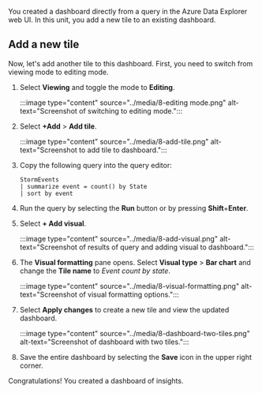 You created a dashboard directly from a query in the Azure Data Explorer web UI. In this unit, you add a new tile to an existing dashboard.

## Add a new tile

Now, let's add another tile to this dashboard. First, you need to switch from viewing mode to editing mode.

1. Select **Viewing** and toggle the mode to **Editing**.

    :::image type="content" source="../media/8-editing mode.png" alt-text="Screenshot of switching to editing mode.":::

1. Select **+Add** > **Add tile**.

    :::image type="content" source="../media/8-add-tile.png" alt-text="Screenshot to add tile to dashboard.":::

1. Copy the following query into the query editor:

    ```kusto
    StormEvents
    | summarize event = count() by State
    | sort by event
    ```

1. Run the query by selecting the **Run** button or by pressing **Shift**+**Enter**.

1. Select **+ Add visual**.

    :::image type="content" source="../media/8-add-visual.png" alt-text="Screenshot of results of query and adding visual to dashboard.":::

1. The **Visual formatting** pane opens. Select **Visual type** > **Bar chart** and change the **Tile name** to *Event count by state*.

    :::image type="content" source="../media/8-visual-formatting.png" alt-text="Screenshot of visual formatting options.":::

1. Select **Apply changes** to create a new tile and view the updated dashboard.

    :::image type="content" source="../media/8-dashboard-two-tiles.png" alt-text="Screenshot of dashboard with two tiles.":::

1. Save the entire dashboard by selecting the **Save** icon in the upper right corner.

Congratulations! You created a dashboard of insights.
